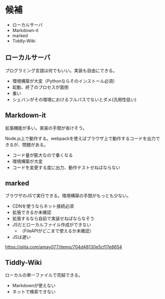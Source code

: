 # 候補

* ローカルサーバ
* Markdown-it
* marked
* Tiddly-Wiki

## ローカルサーバ

プログラミング言語は何でもいい。実装も自由にできる。

* 環境構築が大変（Pythonならそのインストール必須）
* 起動、終了のプロセスが面倒
* 重い
* シェバンがその環境におけるフルパスでないとダメ(汎用性低い)

## Markdown-it

拡張機能が多い。実装の手間が省けそう。

Node.js上で動作する。webpackを使えばブラウザ上で動作するコードを出力できるが、問題がある。

* コード量が膨大なので重くなる
* 環境構築が大変
* コードを変更する度に出力、動作テストせねばならない

## marked

ブラウザのJSで実行できる。環境構築の手間がもっとも少ない。

* CDNを使うならネット接続必須
* 拡張できるか未確認
* 拡張するなら自前で実装せねばならなそう
* JSだとローカルファイル作成ができない
    * （FileAPIがどこまで使えるか未確認）
* JSは遅い

https://qiita.com/amay077/items/704d48130e5cf17e8654

## Tiddly-Wiki

ローカルの単一ファイルで完結できる。

* Markdownが使えない
* ネットで検索できない


